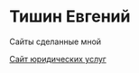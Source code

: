 

# Тишин Евгений
Сайты сделанные мной

[Сайт юридических услуг](https://TishinEvgeniy.github.io/tishinyurist/ "Описание")
